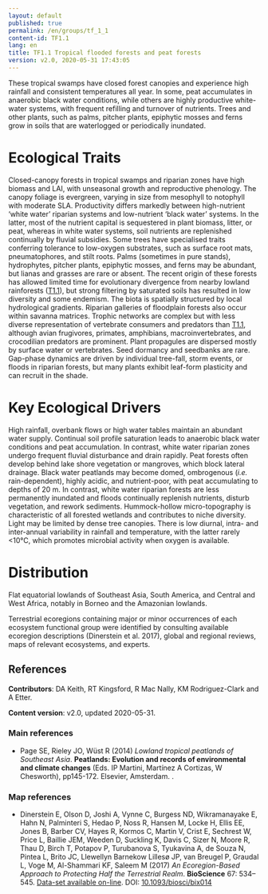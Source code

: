 ```yaml
---
layout: default
published: true
permalink: /en/groups/tf_1_1
content-id: TF1.1
lang: en
title: TF1.1 Tropical flooded forests and peat forests
version: v2.0, 2020-05-31 17:43:05
---
```


These tropical swamps have closed forest canopies and experience high rainfall and consistent temperatures all year. In some, peat accumulates in anaerobic black water conditions, while others are highly productive white-water systems, with frequent refilling and turnover of nutrients. Trees and other plants, such as palms, pitcher plants, epiphytic mosses and ferns grow in soils that are waterlogged or periodically inundated.

# Ecological Traits
 
Closed-canopy forests in tropical swamps and riparian zones have high biomass and LAI, with unseasonal growth and reproductive phenology. The canopy foliage is evergreen, varying in size from mesophyll to notophyll with moderate SLA. Productivity differs markedly between high-nutrient ‘white water’ riparian systems and low-nutrient ‘black water’ systems. In the latter, most of the nutrient capital is sequestered in plant biomass, litter, or peat, whereas in white water systems, soil nutrients are replenished continually by fluvial subsidies. Some trees have specialised traits conferring tolerance to low-oxygen substrates, such as surface root mats, pneumatophores, and stilt roots. Palms (sometimes in pure stands), hydrophytes, pitcher plants, epiphytic mosses, and ferns may be abundant, but lianas and grasses are rare or absent. The recent origin of these forests has allowed limited time for evolutionary divergence from nearby lowland rainforests ([T1.1](/explore/groups/T1.1)), but strong filtering by saturated soils has resulted in low diversity and some endemism. The biota is spatially structured by local hydrological gradients. Riparian galleries of floodplain forests also occur within savanna matrices. Trophic networks are complex but with less diverse representation of vertebrate consumers and predators than [T1.1](/explore/groups/T1.1), although avian frugivores, primates, amphibians, macroinvertebrates, and crocodilian predators are prominent. Plant propagules are dispersed mostly by surface water or vertebrates. Seed dormancy and seedbanks are rare. Gap-phase dynamics are driven by individual tree-fall, storm events, or floods in riparian forests, but many plants exhibit leaf-form plasticity and can recruit in the shade.
 
# Key Ecological Drivers
 
High rainfall, overbank flows or high water tables maintain an abundant water supply. Continual soil profile saturation leads to anaerobic black water conditions and peat accumulation. In contrast, white water riparian zones undergo frequent fluvial disturbance and drain rapidly. Peat forests often develop behind lake shore vegetation or mangroves, which block lateral drainage. Black water peatlands may become domed, ombrogenous (_i.e._ rain-dependent), highly acidic, and nutrient-poor, with peat accumulating to depths of 20 m. In contrast, white water riparian forests are less permanently inundated and floods continually replenish nutrients, disturb vegetation, and rework sediments. Hummock-hollow micro-topography is characteristic of all forested wetlands and contributes to niche diversity. Light may be limited by dense tree canopies. There is low diurnal, intra- and inter-annual variability in rainfall and temperature, with the latter rarely <10°C, which promotes microbial activity when oxygen is available.
 
# Distribution
 
Flat equatorial lowlands of Southeast Asia, South America, and Central and West Africa, notably in Borneo and the Amazonian lowlands.

Terrestrial ecoregions containing major or minor occurrences of each ecosystem functional group were identified by consulting available ecoregion descriptions (Dinerstein et al. 2017), global and regional reviews, maps of relevant ecosystems, and experts.

## References

**Contributors**: DA Keith, RT Kingsford, R Mac Nally, KM Rodriguez-Clark and A Etter.

**Content version**: v2.0, updated 2020-05-31.

### Main references
* Page SE, Rieley JO, Wüst R  (2014) *Lowland tropical peatlands of Southeast Asia*. **Peatlands: Evolution and records of environmental and climate changes** (Eds. IP Martini, Martínez A Cortizas, W Chesworth), pp145-172. Elsevier, Amsterdam. .

### Map references
* Dinerstein E, Olson D, Joshi A, Vynne C, Burgess ND, Wikramanayake E, Hahn N, Palminteri S, Hedao P, Noss R, Hansen M, Locke H, Ellis EE, Jones B, Barber CV, Hayes R, Kormos C, Martin V, Crist E, Sechrest W, Price L, Baillie JEM, Weeden D, Suckling K, Davis C, Sizer N, Moore R, Thau D, Birch T, Potapov P, Turubanova S, Tyukavina A, de Souza N, Pintea L, Brito JC, Llewellyn Barnekow Lillesø JP, van Breugel P, Graudal L, Voge M, Al-Shammari KF, Saleem M  (2017) *An Ecoregion-Based Approach to Protecting Half the Terrestrial Realm*. **BioScience** 67: 534–545. [Data-set available on-line](https://ecoregions2017.appspot.com/). DOI: [10.1093/biosci/bix014](http://doi.org/10.1093/biosci/bix014)


